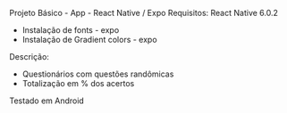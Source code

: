 Projeto Básico - App - React Native / Expo
Requisitos:
React Native 6.0.2
 - Instalação de fonts - expo
 - Instalação de Gradient colors - expo

 Descrição: 
  - Questionários com questões randômicas
  - Totalização em % dos acertos

  Testado em Android